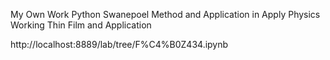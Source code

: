 My Own Work
Python
Swanepoel Method and Application in Apply Physics
Working Thin Film and Application 

http://localhost:8889/lab/tree/F%C4%B0Z434.ipynb

